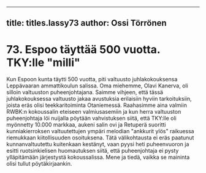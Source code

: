 
---

title: titles.lassy73
author: Ossi Törrönen
---


    
# 73. Espoo täyttää 500 vuotta. TKY:lle "milli"

Kun Espoon kunta täytti 500 vuotta, piti valtuusto juhlakokouksensa Leppävaaran ammattikoulun 
salissa. Oma miehemme, Olavi Kanerva, oli silloin valtuuston puheenjohtajana. Saimme vihjeen, että 
tässä juhlakokouksessa valtuusto jakaa avustuksia erilaisiin hyviin tarkoituksiin, joista eräs olisi 
teekkaritoiminta Otaniemessä. Raahasimme aina valmiin RWBK:n kokoussalin eteiseen 
valmiusasemiin ja kun herra valtuuston puheenjohtaja löi nuijalla pöytään vahvistuksen siitä, että 
TKY:lle oli myönnetty 10.000 markkaa, aukeni salin ovi ja Retuperä suoritti kunniakierroksen 
valtuutettujen ympäri melodian "ankkurit ylös" raikuessa riemukkaan kiitollisuuden osoituksena. Tätä 
välikohtausta ei eräs paatunut kunnanvaltuutettu kuitenkaan kestänyt, vaan pyysi heti puheenvuoron ja 
esitti ruotsinkielisen huomautuksen siitä, että puheenjohtaja ei pysty ylläpitämään järjestystä 
kokoussalissa. Mene ja tiedä, vaikka se maininta olisi tullut pöytäkirjaankin.

